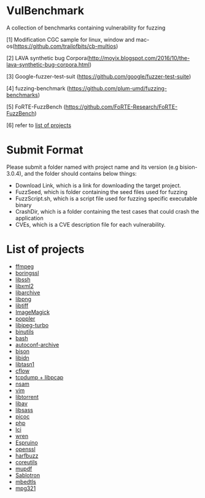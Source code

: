 # VulBenchmark
A collection of benchmarks containing vulnerability for fuzzing

[1] Modification CGC sample for linux, window and mac-os(https://github.com/trailofbits/cb-multios)

[2] LAVA synthetic bug Corpora(http://moyix.blogspot.com/2016/10/the-lava-synthetic-bug-corpora.html)

[3] Google-fuzzer-test-suit (https://github.com/google/fuzzer-test-suite)

[4] fuzzing-benchmark (https://github.com/plum-umd/fuzzing-benchmarks)

[5] FoRTE-FuzzBench (https://github.com/FoRTE-Research/FoRTE-FuzzBench)

[6] refer to [list of projects](#list)



# Submit Format

Please submit a folder named with project name and its version (e.g bision-3.0.4), and the folder should contains below things:
 + Download Link, which is a link for downloading the target project.
 + FuzzSeed, which is folder containing the seed files used for fuzzing
 + FuzzScript.sh, which is a script file used for fuzzing specific executable binary
 + CrashDir, which is a folder containing the test cases that could crash the application
 + CVEs, which is a CVE description file for each vulnerability.
 
 
 # <span id="list">List of projects</span>
 
+ [ffmpeg](https://www.ffmpeg.org/)
+ [boringssl](https://github.com/google/boringssl)
+ [libssh](https://github.com/substack/libssh)
+ [libxml2](https://github.com/GNOME/libxml2)
+ [libarchive](https://github.com/libarchive/libarchive)
+ [libpng](https://github.com/glennrp/libpng)
+ [libtiff](https://download.osgeo.org/libtiff/)
+ [ImageMagick](https://github.com/ImageMagick/ImageMagick)
+ [poppler](https://gitlab.freedesktop.org/poppler/poppler)
+ [libjpeg-turbo](https://github.com/libjpeg-turbo/libjpeg-turbo)
+ [binutils](https://ftp.gnu.org/gnu/binutils/)
+ [bash](https://ftp.gnu.org/gnu/bash/)
+ [autoconf-archive](https://ftp.gnu.org/gnu/autoconf-archive/)
+ [bison](https://ftp.gnu.org/gnu/bison/)
+ [libidn](https://ftp.gnu.org/gnu/libidn/)
+ [libtasn1](https://ftp.gnu.org/gnu/libtasn1/)
+ [cflow](https://ftp.gnu.org/gnu/cflow/)
+ [tcpdump + libpcap](https://www.tcpdump.org/#source)
+ [nsam](https://www.nasm.us/)
+ [vim](https://github.com/vim/vim)
+ [libtorrent](https://github.com/arvidn/libtorrent)
+ [libav](https://www.libav.org/)
+ [libsass](https://github.com/sass/libsass)
+ [picoc](https://gitlab.com/zsaleeba/picoc)
+ [php](https://github.com/php/php-src)
+ [lci](https://github.com/justinmeza/lci)
+ [wren](https://github.com/wren-lang/wren)
+ [Espruino](https://github.com/espruino/Espruino)
+ [openssl](https://github.com/openssl/openssl)
+ [harfbuzz](https://github.com/harfbuzz/harfbuzz)
+ [coreutils](https://ftp.gnu.org/gnu/coreutils/)
+ [mupdf](https://github.com/ArtifexSoftware/mupdf)
+ [Sablotron](https://github.com/hyperthunk/Sablotron)
+ [mbedtls](https://github.com/ARMmbed/mbedtls)
+ [mpg321](http://mpg321.sourceforge.net/)



